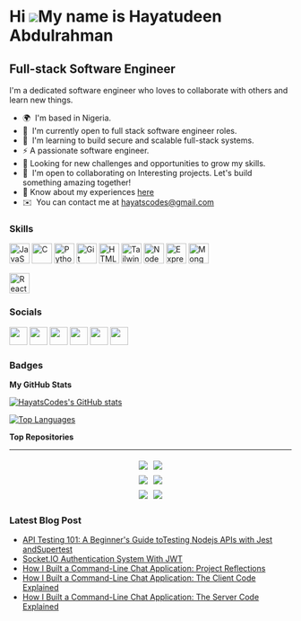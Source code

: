 Hi ![](https://user-images.githubusercontent.com/18350557/176309783-0785949b-9127-417c-8b55-ab5a4333674e.gif)My name is Hayatudeen Abdulrahman
==============================================================================================================================================

Full-stack Software Engineer
-----------------

I'm a dedicated software engineer who loves to collaborate with others and learn new things.

* 🌍  I'm based in Nigeria.
* 🚀  I'm currently open to full stack software engineer roles.
* 🧠  I'm learning to build secure and scalable full-stack systems.
* ⚡  A passionate software engineer.
* 👀  Looking for new challenges and opportunities to grow my skills.
* 🤝  I'm open to collaborating on Interesting projects. Let's build something amazing together!
* 📄 Know about my experiences [here](https://docs.google.com/document/d/1jxcLQdnZY9uwiiL2WTogairrD75FPX40TXVRrpmNNIs/edit?usp=sharing)
* ✉️  You can contact me at [hayatscodes@gmail.com](mailto:hayatscodes@gmail.com)

### Skills

<p align="left">
<a href="https://developer.mozilla.org/en-US/docs/Web/JavaScript" target="_blank" rel="noreferrer"><img src="https://raw.githubusercontent.com/danielcranney/readme-generator/main/public/icons/skills/javascript-colored.svg" width="36" height="36" alt="JavaScript" /></a>
<a href="https://docs.microsoft.com/en-us/cpp/?view=msvc-170" target="_blank" rel="noreferrer"><img src="https://raw.githubusercontent.com/danielcranney/readme-generator/main/public/icons/skills/c-colored.svg" width="36" height="36" alt="C" /></a>
<a href="https://www.python.org/" target="_blank" rel="noreferrer"><img src="https://raw.githubusercontent.com/danielcranney/readme-generator/main/public/icons/skills/python-colored.svg" width="36" height="36" alt="Python" /></a>
<a href="https://git-scm.com/" target="_blank" rel="noreferrer"><img src="https://raw.githubusercontent.com/danielcranney/readme-generator/main/public/icons/skills/git-colored.svg" width="36" height="36" alt="Git" /></a>
<a href="https://developer.mozilla.org/en-US/docs/Glossary/HTML5" target="_blank" rel="noreferrer"><img src="https://raw.githubusercontent.com/danielcranney/readme-generator/main/public/icons/skills/html5-colored.svg" width="36" height="36" alt="HTML5" /></a>
<a href="https://tailwindcss.com/" target="_blank" rel="noreferrer"><img src="https://raw.githubusercontent.com/danielcranney/readme-generator/main/public/icons/skills/tailwindcss-colored.svg" width="36" height="36" alt="TailwindCSS" /></a>
<a href="https://nodejs.org/en/" target="_blank" rel="noreferrer"><img src="https://raw.githubusercontent.com/danielcranney/readme-generator/main/public/icons/skills/nodejs-colored.svg" width="36" height="36" alt="NodeJS" /></a>
<a href="https://expressjs.com/" target="_blank" rel="noreferrer"><img src="https://raw.githubusercontent.com/danielcranney/readme-generator/main/public/icons/skills/express-colored.svg" width="36" height="36" alt="Express" /></a>
<!-- <a href="https://graphql.org/" target="_blank" rel="noreferrer"><img src="https://raw.githubusercontent.com/danielcranney/readme-generator/main/public/icons/skills/graphql-colored.svg" width="36" height="36" alt="GraphQL" /></a> -->
<a href="https://www.mongodb.com/" target="_blank" rel="noreferrer"><img src="https://raw.githubusercontent.com/danielcranney/readme-generator/main/public/icons/skills/mongodb-colored.svg" width="36" height="36" alt="MongoDB" /></a>
</p>
<a href="https://www.react.dev/" target="_blank" rel="noreferrer"><img src="https://raw.githubusercontent.com/danielcranney/readme-generator/main/public/icons/skills/react-colored.svg" width="36" height="36" alt="React" /></a>
</p>


### Socials

<p align="left"> <a href="https://www.dev.to/hayatscodes" target="_blank" rel="noreferrer"><img src="https://raw.githubusercontent.com/danielcranney/readme-generator/main/public/icons/socials/devdotto.svg" width="32" height="32" /></a> <a href="https://www.github.com/HayatsCodes" target="_blank" rel="noreferrer"><img src="https://raw.githubusercontent.com/danielcranney/readme-generator/main/public/icons/socials/github.svg" width="32" height="32" /></a> <a href="https://hayatscodes.hashnode.dev" target="_blank" rel="noreferrer"><img src="https://raw.githubusercontent.com/danielcranney/readme-generator/main/public/icons/socials/hashnode.svg" width="32" height="32" /></a> <a href="https://www.linkedin.com/in/hayatscodes" target="_blank" rel="noreferrer"><img src="https://raw.githubusercontent.com/danielcranney/readme-generator/main/public/icons/socials/linkedin.svg" width="32" height="32" /></a> <a href="https://www.polywork.com/hayatscodes" target="_blank" rel="noreferrer"><img src="https://raw.githubusercontent.com/danielcranney/readme-generator/main/public/icons/socials/polywork.svg" width="32" height="32" /></a> <a href="https://www.twitter.com/hayats_codes" target="_blank" rel="noreferrer"><img src="https://raw.githubusercontent.com/danielcranney/readme-generator/main/public/icons/socials/twitter.svg" width="32" height="32" /></a></p>

### Badges

<b>My GitHub Stats</b>

<a href="http://www.github.com/HayatsCodes"><img src="https://github-readme-stats.vercel.app/api?username=HayatsCodes&show_icons=true&hide=&count_private=true&title_color=0891b2&text_color=ffffff&icon_color=0891b2&bg_color=1c1917&hide_border=true&show_icons=true" alt="HayatsCodes's GitHub stats" /></a>

<a href="https://github.com/HayatsCodes" width="50%" height="200px" align="left"><img src="https://github-readme-stats.vercel.app/api/top-langs/?username=HayatsCodes&langs_count=10&title_color=0891b2&text_color=ffffff&icon_color=0891b2&bg_color=1c1917&hide_border=true&locale=en&custom_title=Top%20%Languages" alt="Top Languages" /></a>

<b>Top Repositories</b>

----------------------------------------------------------------------------

<div style="display: flex; flex-wrap: wrap; justify-content: center;">
        <a href="https://github.com/Klusterton/ai-dr-nodejs-api/tree/development" style="margin: 5px;">
            <img
                src="https://github-readme-stats.vercel.app/api/pin/?username=Klusterton&repo=ai-dr-nodejs-api&title_color=0891b2&text_color=ffffff&icon_color=0891b2&bg_color=1c1917&hide_border=true&locale=en" />
        </a>

<a href="https://github.com/HayatsCodes/find-countries" style="margin: 5px;">
        <img
                src="https://github-readme-stats.vercel.app/api/pin/?username=HayatsCodes&repo=find-countries&title_color=0891b2&text_color=ffffff&icon_color=0891b2&bg_color=1c1917&hide_border=true&locale=en" />
    </a>
</div>

<div style="display: flex; flex-wrap: wrap; justify-content: center;">
        <a href="https://github.com/HayatsCodes/gutenberg-fiction-books-api" style="margin: 5px;">
            <img
                src="https://github-readme-stats.vercel.app/api/pin/?username=HayatsCodes&repo=gutenberg-fiction-books-api&title_color=0891b2&text_color=ffffff&icon_color=0891b2&bg_color=1c1917&hide_border=true&locale=en" />
        </a>
        <a href="https://github.com/HayatsCodes/terminal-chat-app" style="margin: 5px;">
            <img
                src="https://github-readme-stats.vercel.app/api/pin/?username=HayatsCodes&repo=terminal-chat-app&title_color=0891b2&text_color=ffffff&icon_color=0891b2&bg_color=1c1917&hide_border=true&locale=en" />
        </a>
    </div>
    <div style="display: flex; flex-wrap: wrap; justify-content: center;">
        <a href="https://github.com/HayatsCodes/QR-Bot" style="margin: 5px;">
            <img
                src="https://github-readme-stats.vercel.app/api/pin/?username=HayatsCodes&repo=QR-Bot&title_color=0891b2&text_color=ffffff&icon_color=0891b2&bg_color=1c1917&hide_border=true&locale=en" />
        </a>
        <a href="https://github.com/HayatsCodes/jobhub" style="margin: 5px;">
            <img
                src="https://github-readme-stats.vercel.app/api/pin/?username=HayatsCodes&repo=jobhub&title_color=0891b2&text_color=ffffff&icon_color=0891b2&bg_color=1c1917&hide_border=true&locale=en" />
        </a>
    </div>

</div>

### Latest Blog Post

<!-- BLOG-POST-LIST:START -->
- [API Testing 101: A Beginner&#39;s Guide toTesting Nodejs APIs with Jest andSupertest](https://hayatscodes.hashnode.dev/api-testing-101-a-beginners-guide-to-testing-nodejs-apis-with-jest-and-supertest)
- [Socket.IO Authentication System With JWT](https://hayatscodes.hashnode.dev/socketio-authentication-system-with-jwt)
- [How I Built a Command-Line Chat Application: Project Reflections](https://hayatscodes.hashnode.dev/how-i-built-a-command-line-chat-application-project-reflections)
- [How I Built a Command-Line Chat Application: The Client Code Explained](https://hayatscodes.hashnode.dev/how-i-built-a-command-line-chat-application-the-client-code-explained)
- [How I Built a Command-Line Chat Application: The Server Code Explained](https://hayatscodes.hashnode.dev/how-i-built-a-command-line-chat-application-the-server-code-explained)
<!-- BLOG-POST-LIST:END -->
